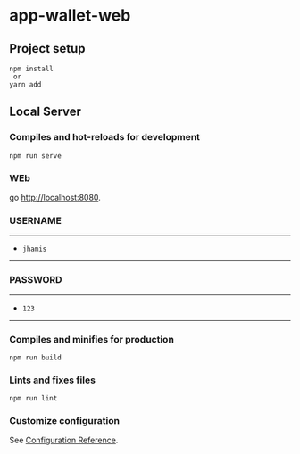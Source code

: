 # app-wallet-web

## Project setup
```
npm install
 or
yarn add
```

## Local Server
### Compiles and hot-reloads for development
```
npm run serve
```

### WEb
go [http://localhost:8080](http://localhost:8080).

### USERNAME
---
- `jhamis`
---

### PASSWORD
---
- `123`
---

### Compiles and minifies for production
```
npm run build
```

### Lints and fixes files
```
npm run lint
```

### Customize configuration
See [Configuration Reference](https://cli.vuejs.org/config/).
